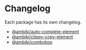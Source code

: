 # Changelog

Each package has its own changelog.
- [@ambiki/auto-complete-element](./custom-elements/auto-complete-element/CHANGELOG.md)
- [@ambiki/clippy-copy-element](./custom-elements/clippy-copy-element/CHANGELOG.md)
- [@ambiki/combobox](./packages/combobox/CHANGELOG.md)
